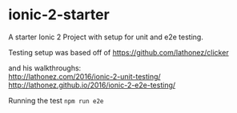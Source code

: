 # ionic-2-starter

A starter Ionic 2 Project with setup for unit and e2e testing.

Testing setup was based off of https://github.com/lathonez/clicker

and his walkthroughs:</br>
http://lathonez.com/2016/ionic-2-unit-testing/ <br>
http://lathonez.github.io/2016/ionic-2-e2e-testing/

Running the test `npm run e2e`
